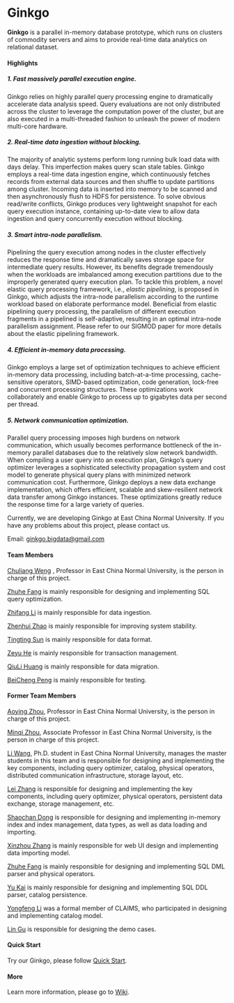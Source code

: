 
# Ginkgo

**Ginkgo** is a parallel in-memory database prototype, which runs on clusters of commodity servers and aims to provide real-time data analytics on relational dataset. 

#### Highlights

##### 1. Fast massively parallel execution engine.

Ginkgo relies on highly parallel query processing engine to dramatically accelerate data analysis speed. Query evaluations are not only distributed across the cluster to leverage the computation power of the cluster, but are also executed in a multi-threaded fashion to unleash the power of modern multi-core hardware.

##### 2. Real-time data ingestion without blocking.
The majority of analytic systems perform long running bulk load data with days delay. This imperfection makes query scan stale tables. Ginkgo employs a real-time data ingestion engine, which continuously fetches records from external data sources and then shuffle to update partitions among cluster. Incoming data is inserted into memory to be scanned and then asynchronously flush to HDFS for persistence. To solve obvious read/write conflicts, Ginkgo produces very lightweight snapshot for each query execution instance, containing up-to-date view to allow data ingestion and query concurrently execution without blocking.

##### 3. Smart intra-node parallelism. 

Pipelining the query execution among nodes in the cluster effectively reduces the response time and dramatically saves storage space for intermediate query results. However, its benefits degrade tremendously when the workloads are imbalanced among execution partitions due to the improperly generated query execution plan. To tackle this problem, a novel elastic query processing framework, i.e., *elastic pipelining*, is proposed in Ginkgo, which adjusts the intra-node parallelism according to the runtime workload based on elaborate performance model. Beneficial from elastic pipelining query processing, the parallelism of different execution fragments in a pipelined is self-adaptive, resulting in an optimal intra-node parallelism assignment. Please refer to our SIGMOD paper for more details about the elastic pipelining framework.


##### 4. Efficient in-memory data processing.

Ginkgo employs a large set of optimization techniques to achieve efficient in-memory data processing, including batch-at-a-time processing, cache-sensitive operators, SIMD-based optimization, code generation, lock-free and concurrent processing structures. These optimizations work collaborately and enable Ginkgo to process up to gigabytes data per second per thread.

##### 5. Network communication optimization. 
Parallel query processing imposes high burdens on network communication, which usually becomes performance bottleneck of the in-memory parallel databases due to the relatively slow network bandwidth. When compiling a user query into an execution plan, Ginkgo’s query optimizer leverages a sophisticated selectivity propagation system and cost model to generate physical query plans with minimized network communication cost. Furthermore, Ginkgo deploys a new data exchange implementation, which offers efficient, scalable and skew-resilient network data transfer among Ginkgo instances. These optimizations greatly reduce the response time for a large variety of queries.

Currently, we are developing Ginkgo at East China Normal University. If you have any problems about this project, please contact us.

Email: ginkgo.bigdata@gmail.com

#### Team Members

[Chuliang Weng]() , Professor in East China Normal University, is the person in charge of this project.

[Zhuhe Fang]()  is mainly responsible for designing and implementing SQL query optimization.

[Zhifang Li]()  is mainly responsible for data ingestion.

[Zhenhui Zhao]()  is mainly responsible for improving system stability.

[Tingting Sun]()  is mainly responsible for data format.

[Zeyu He]()  is mainly responsible for transaction management.

[QiuLi Huang]()  is mainly responsible for data migration.

[BeiCheng Peng]()  is mainly responsible for testing.

#### Former Team Members
[Aoying Zhou](http://case.ecnu.edu.cn), Professor in East China Normal University, is the person in charge of this project.

[Minqi Zhou](https://github.com/polpo1980), Associate Professor in East China Normal University, is the person in charge of this project.

[Li Wang](https://github.com/wangli1426), Ph.D. student in East China Normal University, manages the master students in this team and is responsible for designing and implementing the key components, including query optimizer, catalog, physical operators, distributed communication infrastructure, storage layout, etc.

[Lei Zhang](https://github.com/egraldlo) is responsible for designing and implementing the key components, including query optimizer, physical operators, persistent data exchange, storage management, etc.

[Shaochan Dong](https://github.com/scdong) is responsible for designing and implementing in-memory index and index management, data types, as well as data loading and importing.

[Xinzhou Zhang]() is mainly responsible for web UI design and implementing data importing model.

[Zhuhe Fang](https://github.com/fzhedu) is mainly responsible for designing and implementing SQL DML parser and physical operators.

[Yu Kai](https://github.com/yukai2014) is mainly responsible for designing and implementing SQL DDL parser, catalog persistence.

[Yongfeng Li](https://github.com/NagamineLee) was a formal member of CLAIMS, who participated in designing and implementing catalog model.

[Lin Gu]() is responsible for designing the demo cases.

#### Quick Start
Try our Ginkgo, please follow [Quick Start](https://github.com/daseECNU/Ginkgo/wiki/Installation-steps).

#### More 
Learn more information, please go to [Wiki](https://github.com/daseECNU/Ginkgo/wiki/home).

